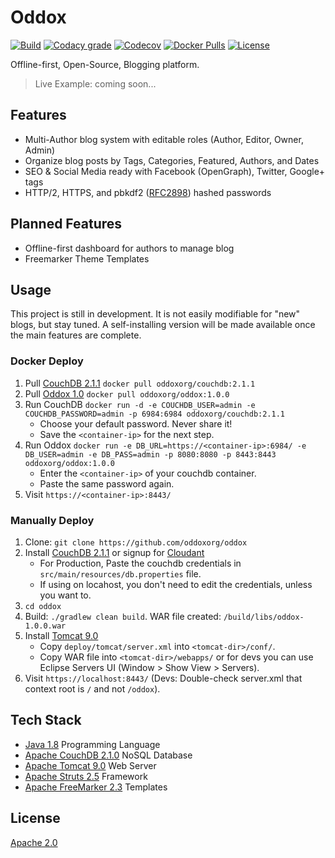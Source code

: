 # Oddox

[![Build](https://img.shields.io/travis/oddoxorg/oddox.svg)](https://travis-ci.org/oddoxorg/oddox)
[![Codacy grade](https://img.shields.io/codacy/grade/ae13ca0369824fda9b4d32d43398495c.svg)](https://www.codacy.com/app/amdelamar/oddox)
[![Codecov](https://img.shields.io/codecov/c/github/oddoxorg/oddox.svg)](https://codecov.io/gh/oddoxorg/oddox)
[![Docker Pulls](https://img.shields.io/docker/pulls/oddoxorg/oddox.svg)](https://hub.docker.com/r/oddoxorg/oddox/)
[![License](https://img.shields.io/:license-apache-blue.svg)](https://github.com/oddoxorg/oddox/blob/master/LICENSE)

Offline-first, Open-Source, Blogging platform.

> Live Example: coming soon...

## Features

 *  Multi-Author blog system with editable roles (Author, Editor, Owner, Admin)
 *  Organize blog posts by Tags, Categories, Featured, Authors, and Dates
 *  SEO & Social Media ready with Facebook (OpenGraph), Twitter, Google+ tags
 *  HTTP/2, HTTPS, and pbkdf2 ([RFC2898](https://www.ietf.org/rfc/rfc2898.txt)) hashed passwords

## Planned Features

 * Offline-first dashboard for authors to manage blog
 * Freemarker Theme Templates

## Usage

This project is still in development. It is not easily modifiable for "new" blogs, but stay tuned. A self-installing version will be made available once the main features are complete.

<!--
### One-Click Deploy
[![Bluemix](https://bluemix.net/deploy/button.png)](https://bluemix.net/deploy?repository=https://github.com/oddoxorg/oddox)
[![Heroku](https://www.herokucdn.com/deploy/button.png)](https://heroku.com/deploy?template=https://github.com/oddoxorg/oddox)
[![Azure](https://azuredeploy.net/deploybutton.png)](https://azuredeploy.net/?repository=https://github.com/oddoxorg/oddox)
[![Docker Cloud](https://files.cloud.docker.com/images/deploy-to-dockercloud.svg)](https://cloud.docker.com/stack/deploy/?repo=https://github.com/oddoxorg/oddox)
 -->

### Docker Deploy

 1. Pull [CouchDB 2.1.1](https://hub.docker.com/r/oddoxorg/couchdb/) `docker pull oddoxorg/couchdb:2.1.1`
 1. Pull [Oddox 1.0](https://hub.docker.com/r/oddoxorg/oddox/) `docker pull oddoxorg/oddox:1.0.0`
 1. Run CouchDB `docker run -d -e COUCHDB_USER=admin -e COUCHDB_PASSWORD=admin -p 6984:6984 oddoxorg/couchdb:2.1.1`
     - Choose your default password. Never share it!
     - Save the `<container-ip>` for the next step.
 1. Run Oddox `docker run -e DB_URL=https://<container-ip>:6984/ -e DB_USER=admin -e DB_PASS=admin -p 8080:8080 -p 8443:8443  oddoxorg/oddox:1.0.0`
     - Enter the `<container-ip>` of your couchdb container.
     - Paste the same password again.
 1. Visit `https://<container-ip>:8443/`

 <!--
  docker pull oddoxorg/couchdb:2.1.1
  docker pull oddoxorg/oddox:1.0.0
  docker build -f deploy/docker/1.0.0/Dockerfile --no-cache --rm -t oddoxorg/oddox:1.0.0 -t oddoxorg/oddox .
  docker run -e DB_URL=https://<container-ip>:6984/ -e DB_USER=admin -e DB_PASS=admin -p 8080:8080 -p 8443:8443 oddoxorg/oddox
  docker push oddoxorg/oddox
  docker push oddoxorg/oddox:1.0.0
 -->

### Manually Deploy

 1. Clone: `git clone https://github.com/oddoxorg/oddox`
 1. Install [CouchDB 2.1.1](https://couchdb.apache.org/) or signup for [Cloudant](https://cloudant.com/)
     - For Production, Paste the couchdb credentials in `src/main/resources/db.properties` file.
     - If using on locahost, you don't need to edit the credentials, unless you want to.
 1. `cd oddox`
 1. Build: `./gradlew clean build`. WAR file created: `/build/libs/oddox-1.0.0.war`
 1. Install [Tomcat 9.0](https://tomcat.apache.org/)
     - Copy `deploy/tomcat/server.xml` into `<tomcat-dir>/conf/`.
     - Copy WAR file into `<tomcat-dir>/webapps/` or for devs you can use Eclipse Servers UI (Window > Show View > Servers).
 1. Visit `https://localhost:8443/` (Devs: Double-check server.xml that context root is `/` and not `/oddox`).

## Tech Stack

 *  [Java 1.8](https://www.java.com/) Programming Language
 *  [Apache CouchDB 2.1.0](https://couchdb.apache.org/) NoSQL Database
 *  [Apache Tomcat 9.0](https://tomcat.apache.org/) Web Server
 *  [Apache Struts 2.5](https://struts.apache.org/) Framework
 *  [Apache FreeMarker 2.3](https://freemarker.apache.org/) Templates

## License

[Apache 2.0](https://github.com/oddoxorg/oddox/blob/master/LICENSE)
